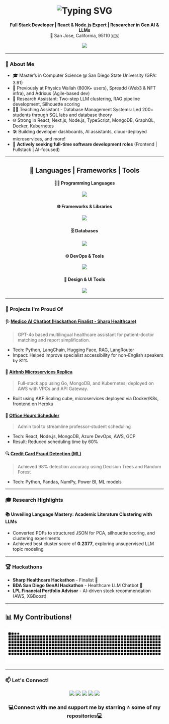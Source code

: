 <!---
- 👋 Hi, I’m @sshreya99
- 👀 I’m interested in Full stack development primarily focused on frontend. 
- 🌱 I’m currently doing my masters in computer science 
- 💞️ I’m looking to collaborate on a projects of web application development that includes new techs like graphQL, Relay, Web3.0, blockchain etc.
- 📫 How to reach me:
- School email: sshah5542@sdsu.edu
- Personal email: shreyashah2100@gmail.com
- Phone: (619)343-6341
- LinkedIn: linkedin.com/in/sshreya21
--->
<!---
sshreya99/sshreya99 is a ✨ special ✨ repository because its `README.md` (this file) appears on your GitHub profile.
You can click the Preview link to take a look at your changes.
--->

<h1 align="center">
  <img src="https://readme-typing-svg.demolab.com?font=Fira+Code&size=30&pause=1000&center=true&width=1000&height=70&lines=Hi+There!+I'm+Shreya+%F0%9F%91%8B;Software+Engineer+%7C+Fullstack+Developer+%7C+LLM+%F0%9F%A7%91%E2%80%8D%F0%9F%92%BB" alt="Typing SVG" />
</h1>

<!---
<h1 align="center">
  <img src="https://readme-typing-svg.demolab.com?font=Fira+Code&size=30&pause=1000&center=true&width=1000&height=70&lines=Hi+There!+I'm+Shreya+%F0%9F%91%8B;Software+Engineer+%7C+Frontend+%7C+Fullstack+Developer+%7C+%F0%9F%A7%91%E2%80%8D%F0%9F%92%BB" alt="Typing SVG" />
</h1>
--->

<p align="center">
  <strong>Full Stack Developer | React & Node.js Expert | Researcher in Gen AI & LLMs</strong><br/>
  📍 San Jose, California, 95110 🇺🇸 </p>

<p align="center">
  <a href="" target="blank">
     <img src="https://img.shields.io/badge/Portfolio-FF5722?style=for-the-badge&logo=todoist&logoColor=white" target="blank" /> <!-- sqlite, safari, google-chrome are other good icon options -->
  </a>
</p>

---

### 🚀 About Me

- 🎓 Master’s in Computer Science @ San Diego State University (GPA: 3.91)
- 💼 Previously at Physics Wallah (800K+ users), Spreadd (Web3 & NFT infra), and Adrixus (Agile-based dev)
- 🤖 Research Assistant: Two-step LLM clustering, RAG pipeline development, Silhouette scoring
- 🧑‍🏫 Teaching Assistant - Database Management Systems: Led 200+ students through SQL labs and database theory
- 🌐 Strong in React, Next.js, Node.js, TypeScript, MongoDB, GraphQL, Docker, Kubernetes
- 🛠️ Building developer dashboards, AI assistants, cloud-deployed microservices, and more!
- 🚨 **Actively seeking full-time software development roles** (Frontend | Fullstack | AI-focused)
    
---
<h2 align="center">🔧 Languages | Frameworks | Tools </h2>

<h4 align="center">👩‍💻 Programming Languages </h4>
<p align="center">
  <img src="https://skillicons.dev/icons?i=python,js,ts,java,c,cpp,kotlin,go" />
</p>

<h4 align="center">🌐 Frameworks & Libraries </h4>
<p align="center">
  <img src="https://skillicons.dev/icons?i=react,nextjs,nodejs,express,graphql,redux,webpack,docker,kubernetes,html,css,tailwind" />
</p>

<h4 align="center">🗄️ Databases</h4>
<p align="center">
  <img src="https://skillicons.dev/icons?i=mysql,mongodb,firebase" />
</p>

<h4 align="center">⚙️ DevOps & Tools</h4>
<p align="center">
  <img src="https://skillicons.dev/icons?i=git,linux,aws,gcp,azure,vscode,postman,jenkins,notion,codepen" />
</p>

<h4 align="center">🎨 Design & UI Tools</h4>
<p align="center">
  <img src="https://skillicons.dev/icons?i=figma,ps,ai,xd" />
</p>  

---

### 🧠 Projects I'm Proud Of

#### 🩺 [Medico AI Chatbot (Hackathon Finalist - Sharp Healthcare)](https://github.com/sshreya99/Team-119)
> GPT-4o based multilingual healthcare assistant for patient-doctor matching and report simplification.
- Tech: Python, LangChain, Hugging Face, RAG, LangRouter
- Impact: Helped improve specialist accessibility for non-English speakers by 81%

#### 🏨 [Airbnb Microservices Replica](https://github.com/sshreya99/airbnb-microservices)
> Full-stack app using Go, MongoDB, and Kubernetes; deployed on AWS with VPCs and API Gateway.
- Built using AKF Scaling cube, microservices deployed via Docker/K8s, frontend on Heroku

#### 📆 [Office Hours Scheduler](https://github.com/sshreya99/office-hours-scheduler)
> Admin tool to streamline professor-student scheduling
- Tech: React, Node.js, MongoDB, Azure DevOps, AWS, GCP
- Result: Reduced scheduling time by 60%

#### 🔍 [Credit Card Fraud Detection (ML)](https://github.com/sshreya99/credit-card-fraud-detection)
> Achieved 98% detection accuracy using Decision Trees and Random Forest
- Tech: Python, Pandas, NumPy, Power BI, ML models

---

### 🎓 Research Highlights

#### 📚 Unveiling Language Mastery: Academic Literature Clustering with LLMs
- Converted PDFs to structured JSON for PCA, silhouette scoring, and clustering experiments
- Achieved best cluster score of **0.2377**, exploring unsupervised LLM topic modeling

---

### 🏆 Hackathons

- **Sharp Healthcare Hackathon** - Finalist 🥈
- **BDA San Diego GenAI Hackathon** - Healthcare LLM Chatbot 🔬
- **LPL Financial Portfolio Advisor** - AI-driven stock recommendation (AWS, XGBoost)

---

## 📊 My Contributions!

<!---
<p align="center">
  <img src="https://github-readme-stats.vercel.app/api?username=sshreya99&show_icons=true&theme=tokyonight&hide_border=false&count_private=true&include_all_commits=true" />
</p>

<p align="center">
  <img src="https://github-readme-streak-stats.herokuapp.com?user=sshreya99&theme=tokyonight&hide_border=false" />
</p>

<p align="center">
  <img src="https://github-readme-stats.vercel.app/api/top-langs/?username=sshreya99&layout=compact&theme=tokyonight&hide_border=false" />
</p>
--->
<!---
<p align="center">
  <img src="https://raw.githubusercontent.com/sshreya99/sshreya99/output/github-contribution-grid-snake.svg" alt="Shreya's contribution snake animation" />
</p>
--->

<p align="center">
  <picture>
    <source media="(prefers-color-scheme: dark)" srcset="https://github.com/sshreya99/sshreya99/blob/output/github-contribution-grid-snake-dark.svg" />
    <img alt="GitHub Contribution Snake" src="https://github.com/sshreya99/sshreya99/blob/output/github-contribution-grid-snake.svg" />
  </picture>
</p>


---

### 📫 Let's Connect!

<p align="center">
  <a href="mailto:sshah5542@sdsu.edu"><img src="https://img.shields.io/badge/Gmail-333333?style=for-the-badge&logo=gmail&logoColor=red"/></a>
  <a href="https://www.linkedin.com/in/sshreya21"><img src="https://img.shields.io/badge/LinkedIn-0077B5?style=for-the-badge&logo=linkedin&logoColor=white"/></a>
  <a href="https://github.com/sshreya99"><img src="https://img.shields.io/badge/GitHub-121011?style=for-the-badge&logo=github&logoColor=white"/></a>
  <a href="https://leetcode.com/rshah2_IP/" target="_blank">
<img src="https://img.shields.io/badge/Leetcode-fbb034?style=for-the-badge&logo=Leetcode&logoColor=black"></a>
   <a href="https://topmate.io/sshreya21" target="_blank">
    <img src="https://img.shields.io/badge/Topmate-E44332?style=for-the-badge&logo=topmate&logoColor=black" />
  </a>
</p>

 


<h3 align='center'>💻Connect with me and support me by starring ⭐ some of my repositories💻</h3>


